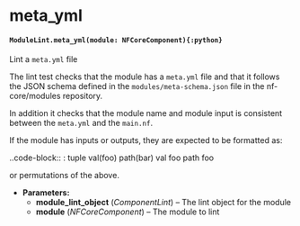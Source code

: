 # meta_yml

#### `ModuleLint.meta_yml(module: NFCoreComponent){:python}`

Lint a `meta.yml` file

The lint test checks that the module has
a `meta.yml` file and that it follows the
JSON schema defined in the `modules/meta-schema.json`
file in the nf-core/modules repository.

In addition it checks that the module name
and module input is consistent between the
`meta.yml` and the `main.nf`.

If the module has inputs or outputs, they are expected to be
formatted as:

..code-block::
: tuple val(foo) path(bar)
val foo
path foo

or permutations of the above.

- **Parameters:**
  - **module_lint_object** (_ComponentLint_) – The lint object for the module
  - **module** (_NFCoreComponent_) – The module to lint
